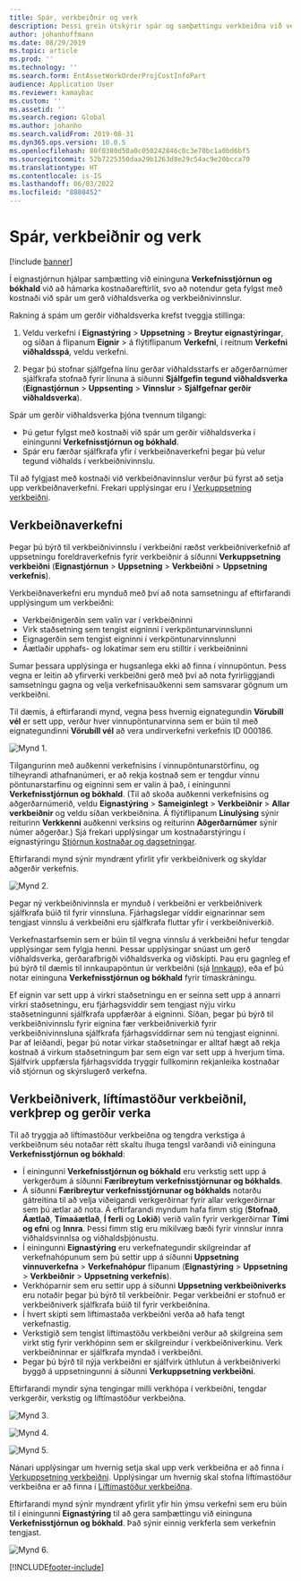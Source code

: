 ```yaml
---
title: Spár, verkbeiðnir og verk
description: Þessi grein útskýrir spár og samþættingu verkbeiðna við verkefnastjórnun og bókhaldseininguna í eignastýringu.
author: johanhoffmann
ms.date: 08/29/2019
ms.topic: article
ms.prod: ''
ms.technology: ''
ms.search.form: EntAssetWorkOrderProjCostInfoPart
audience: Application User
ms.reviewer: kamaybac
ms.custom: ''
ms.assetid: ''
ms.search.region: Global
ms.author: johanho
ms.search.validFrom: 2019-08-31
ms.dyn365.ops.version: 10.0.5
ms.openlocfilehash: 80f0380d50a0c050242846c0c3e70bc1a0bd6bf5
ms.sourcegitcommit: 52b7225350daa29b1263d8e29c54ac9e20bcca70
ms.translationtype: HT
ms.contentlocale: is-IS
ms.lasthandoff: 06/03/2022
ms.locfileid: "8880452"
---
```

# <a name="forecasts-work-orders-and-projects"></a>Spár, verkbeiðnir og verk

[!include [banner](../../includes/banner.md)]

 

Í eignastjórnun hjálpar samþætting við eininguna **Verkefnisstjórnun og bókhald** við að hámarka kostnaðareftirlit, svo að notendur geta fylgst með kostnaði við spár um gerð viðhaldsverka og verkbeiðnivinnslur.

Rakning á spám um gerðir viðhaldsverka krefst tveggja stillinga:

1. Veldu verkefni í **Eignastýring** > **Uppsetning** > **Breytur eignastýringar**, og síðan á flipanum **Eignir** > á flýtiflipanum **Verkefni**, í reitnum **Verkefni viðhaldsspá**, veldu verkefni.

2. Þegar þú stofnar sjálfgefna línu gerðar viðhaldsstarfs er aðgerðarnúmer sjálfkrafa stofnað fyrir línuna á síðunni **Sjálfgefin tegund viðhaldsverka** (**Eignastjórnun** > **Uppsenting** > **Vinnslur** > **Sjálfgefnar gerðir viðhaldsverka**).

Spár um gerðir viðhaldsverka þjóna tvennum tilgangi: 

- Þú getur fylgst með kostnaði við spár um gerðir viðhaldsverka í einingunni **Verkefnisstjórnun og bókhald**. 
- Spár eru færðar sjálfkrafa yfir í verkbeiðnaverkefni þegar þú velur tegund viðhalds í verkbeiðnivinnslu.

Til að fylgjast með kostnaði við verkbeiðnavinnslur verður þú fyrst að setja upp verkbeiðnaverkefni. Frekari upplýsingar eru í [Verkuppsetning verkbeiðni](../setup-for-work-orders/work-order-project-setup.md).

## <a name="work-order-job-projects"></a>Verkbeiðnaverkefni

Þegar þú býrð til verkbeiðnivinnslu í verkbeiðni ræðst verkbeiðniverkefnið af uppsetningu foreldraverkefnis fyrir verkbeiðnir á síðunni **Verkuppsetning verkbeiðni** (**Eignastjórnun** > **Uppsetning** > **Verkbeiðni** > **Uppsetning verkefnis**).

Verkbeiðnaverkefni eru mynduð með því að nota samsetningu af eftirfarandi upplýsingum um verkbeiðni:

- Verkbeiðnigerðin sem valin var í verkbeiðninni 
- Virk staðsetning sem tengist eigninni í verkpöntunarvinnslunni
- Eignagerðin sem tengist eigninni í verkpöntunarvinnslunni  
- Áætlaðir upphafs- og lokatímar sem eru stilltir í verkbeiðninni  

Sumar þessara upplýsinga er hugsanlega ekki að finna í vinnupöntun. Þess vegna er leitin að yfirverki verkbeiðni gerð með því að nota fyrirliggjandi samsetningu gagna og velja verkefnisauðkenni sem samsvarar gögnum um verkbeiðni.

Til dæmis, á eftirfarandi mynd, vegna þess hvernig eignategundin **Vörubíll vél** er sett upp, verður hver vinnupöntunarvinna sem er búin til með eignategundinni **Vörubíll vél** að vera undirverkefni verkefnis ID 000186.

![Mynd 1.](media/01-integration-to-pma.png)

Tilgangurinn með auðkenni verkefnisins í vinnupöntunarstörfinu, og tilheyrandi athafnanúmeri, er að rekja kostnað sem er tengdur vinnu pöntunarstarfinu og eigninni sem er valin á það, í einingunni **Verkefnisstjórnun og bókhald**. (Til að skoða auðkenni verkefnisins og aðgerðarnúmerið, veldu **Eignastýring** > **Sameiginlegt** > **Verkbeiðnir** > **Allar verkbeiðnir** og veldu síðan verkbeiðnina. Á flýtiflipanum **Línulýsing** sýnir reiturinn **Verkkenni** auðkenni verksins og reiturinn **Aðgerðarnúmer** sýnir númer aðgerðar.) Sjá frekari upplýsingar um kostnaðarstýringu í eignastýringu [Stjórnun kostnaðar og dagsetningar](../controlling-and-reporting/cost-and-date-control.md).

Eftirfarandi mynd sýnir myndrænt yfirlit yfir verkbeiðniverk og skyldar aðgerðir verkefnis.

![Mynd 2.](media/02-integration-to-pma.png)

Þegar ný verkbeiðnivinnsla er mynduð í verkbeiðni er verkbeiðniverk sjálfkrafa búið til fyrir vinnsluna. Fjárhagslegar víddir eignarinnar sem tengjast vinnslu á verkbeiðni eru sjálfkrafa fluttar yfir í verkbeiðniverkið.

Verkefnastarfsemin sem er búin til vegna vinnslu á verkbeiðni hefur tengdar upplýsingar sem fylgja henni. Þessar upplýsingar snúast um gerð viðhaldsverka, gerðarafbrigði viðhaldsverka og viðskipti. Þau eru gagnleg ef þú býrð til dæmis til innkaupapöntun úr verkbeiðni (sjá [Innkaup](../work-orders/procurement.md)), eða ef þú notar eininguna **Verkefnisstjórnun og bókhald** fyrir tímaskráningu.

Ef eignin var sett upp á virkri staðsetningu en er seinna sett upp á annarri virkri staðsetningu, eru fjárhagsvíddir sem tengjast nýju virku staðsetningunni sjálfkrafa uppfærðar á eigninni. Síðan, þegar þú býrð til verkbeiðnivinnslu fyrir eignina fær verkbeiðniverkið fyrir verkbeiðnivinnsluna sjálfkrafa fjárhagsvíddirnar sem nú tengjast eigninni. Þar af leiðandi, þegar þú notar virkar staðsetningar er alltaf hægt að rekja kostnað á virkum staðsetningum þar sem eign var sett upp á hverjum tíma. Sjálfvirk uppfærsla fjárhagsvídda tryggir fullkominn rekjanleika kostnaðar við stjórnun og skýrslugerð verkefna.

## <a name="work-order-projects-work-order-lifecycle-states-project-stages-and-project-types"></a>Verkbeiðniverk, líftímastöður verkbeiðnil, verkþrep og gerðir verka

Til að tryggja að líftímastöður verkbeiðna og tengdra verkstiga á verkbeiðnum séu notaðar rétt skaltu íhuga tengsl varðandi við eininguna **Verkefnisstjórnun og bókhald**:

- Í einingunni **Verkefnisstjórnun og bókhald** eru verkstig sett upp á verkgerðum á síðunni **Færibreytum verkefnisstjórnunar og bókhalds**.  
- Á síðunni **Færibreytur verkefnisstjórnunar og bókhalds** notarðu gátreitina til að velja viðeigandi verkgerðirnar fyrir allar verkgerðirnar sem þú ætlar að nota. Á eftirfarandi myndum hafa fimm stig (**Stofnað**, **Áætlað**, **Tímaáætlað**, **Í ferli** og **Lokið**) verið valin fyrir verkgerðirnar **Tími og efni** og **Innra**. Þessi fimm stig eru mikilvæg bæði fyrir vinnslur innra viðhaldsvinnlsa og viðhaldsþjónustu.
- Í einingunni **Eignastýring** eru verkefnategundir skilgreindar af verkefnahópunum sem þú settir upp á síðunni **Uppsetning vinnuverkefna** > **Verkefnahópur** flipanum (**Eignastýring** > **Uppsetning** > **Verkbeiðnir** > **Uppsetning verkefnis**).  
- Verkhóparnir sem eru settir upp á síðunni **Uppsetning verkbeiðniverks** eru notaðir þegar þú býrð til verkbeiðnir. Þegar verkbeiðni er stofnuð er verkbeiðniverk sjálfkrafa búið til fyrir verkbeiðnina.  
- Í hvert skipti sem líftímastaða verkbeiðni verða að hafa tengt verkefnastig.  
- Verkstigið sem tengist líftímastöðu verkbeiðni verður að skilgreina sem virkt stig fyrir verkhópinn sem er skilgreindur í verkbeiðniverkinu. Verk verkbeiðninnar er sjálfkrafa myndað í verkbeiðni.
- Þegar þú býrð til nýja verkbeiðni er sjálfvirk úthlutun á verkbeiðniverki byggð á uppsetningunni á síðunni **Verkuppsetning verkbeiðni**.  

Eftirfarandi myndir sýna tengingar milli verkhópa í verkbeiðni, tengdar verkgerðir, verkstig og líftímastöður verkbeiðna.

![Mynd 3.](media/03-integration-to-pma.png)

![Mynd 4.](media/04-integration-to-pma.png)

![Mynd 5.](media/05-integration-to-pma.png)

Nánari upplýsingar um hvernig setja skal upp verk verkbeiðna er að finna í [Verkuppsetning verkbeiðni](../setup-for-work-orders/work-order-project-setup.md). Upplýsingar um hvernig skal stofna líftímastöður verkbeiðna er að finna í [Líftímastöður verkbeiðna](../setup-for-work-orders/work-order-lifecycle-states.md).

Eftirfarandi mynd sýnir myndrænt yfirlit yfir hin ýmsu verkefni sem eru búin til í einingunni **Eignastýring** til að gera samþættingu við eininguna **Verkefnisstjórnun og bókhald**. Það sýnir einnig verkferla sem verkefnin tengjast.

![Mynd 6.](media/06-integration-to-pma.png)



[!INCLUDE[footer-include](../../../includes/footer-banner.md)]